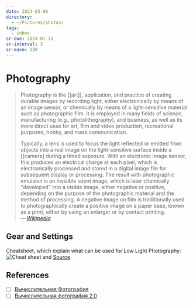 ```yaml
---
date: 2023-03-08
directory:
  - ~/Pictures/photos/
tags:
  - inbox
sr-due: 2024-01-31
sr-interval: 3
sr-ease: 250
---
```


# Photography

> Photography is the [[art]], application, and practice of creating durable
> images by recording light, either electronically by means of an image sensor,
> or chemically by means of a light-sensitive material such as photographic
> film. It is employed in many fields of science, manufacturing (e.g.,
> photolithography), and business, as well as its more direct uses for art, film
> and video production, recreational purposes, hobby, and mass communication.
>
> Typically, a lens is used to focus the light reflected or emitted from objects
> into a real image on the light-sensitive surface inside a [[camera]
> during a timed exposure. With an electronic image sensor, this produces an
> electrical charge at each pixel, which is electronically processed and stored
> in a digital image file for subsequent display or processing. The result with
> photographic emulsion is an invisible latent image, which is later chemically
> "developed" into a visible image, either negative or positive, depending on
> the purpose of the photographic material and the method of processing. A
> negative image on film is traditionally used to photographically create a
> positive image on a paper base, known as a print, either by using an enlarger
> or by contact printing.\
> — <cite>[Wikipedia](https://en.wikipedia.org/wiki/Photography)</cite>

## Gear and Settings

Cheatsheet, which explain what can be used for Low Light Photography:
![Cheat sheet](img/Photography_Gear_and_Settings.webp) and
[Source](https://digital-photography-school.com/cheat-sheet-gear-settings-low-light-photography/)

## References

- [ ] [Вычислительная Фотография](https://vas3k.blog/blog/computational_photography/)
- [ ] [Вычислительная фотография 2.0](https://jejeya.pictures/future_of_photography)
